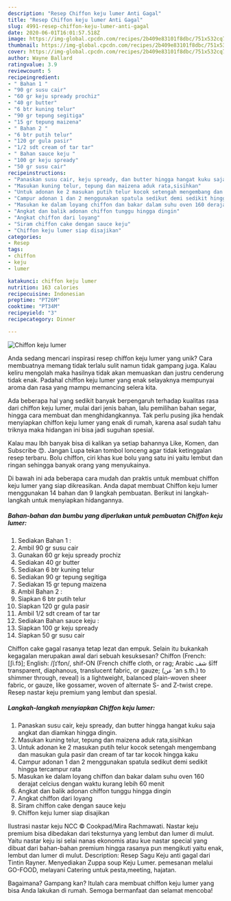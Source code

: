 ```yaml
---
description: "Resep Chiffon keju lumer Anti Gagal"
title: "Resep Chiffon keju lumer Anti Gagal"
slug: 4991-resep-chiffon-keju-lumer-anti-gagal
date: 2020-06-01T16:01:57.518Z
image: https://img-global.cpcdn.com/recipes/2b409e83101f8dbc/751x532cq70/chiffon-keju-lumer-foto-resep-utama.jpg
thumbnail: https://img-global.cpcdn.com/recipes/2b409e83101f8dbc/751x532cq70/chiffon-keju-lumer-foto-resep-utama.jpg
cover: https://img-global.cpcdn.com/recipes/2b409e83101f8dbc/751x532cq70/chiffon-keju-lumer-foto-resep-utama.jpg
author: Wayne Ballard
ratingvalue: 3.9
reviewcount: 5
recipeingredient:
- " Bahan 1 "
- "90 gr susu cair"
- "60 gr keju spready prochiz"
- "40 gr butter"
- "6 btr kuning telur"
- "90 gr tepung segitiga"
- "15 gr tepung maizena"
- " Bahan 2 "
- "6 btr putih telur"
- "120 gr gula pasir"
- "1/2 sdt cream of tar tar"
- " Bahan sauce keju "
- "100 gr keju spready"
- "50 gr susu cair"
recipeinstructions:
- "Panaskan susu cair, keju spready, dan butter hingga hangat kuku saja angkat dan diamkan hingga dingin."
- "Masukan kuning telur, tepung dan maizena aduk rata,sisihkan"
- "Untuk adonan ke 2 masukan putih telur kocok setengah mengembang dan masukan gula pasir dan cream of tar tar kocok hingga kaku"
- "Campur adonan 1 dan 2 menggunakan spatula sedikut demi sedikit hingga tercampur rata"
- "Masukan ke dalam loyang chiffon dan bakar dalam suhu oven 160 derajat celcius dengan waktu kurang lebih 60 menit"
- "Angkat dan balik adonan chiffon tunggu hingga dingin"
- "Angkat chiffon dari loyang"
- "Siram chiffon cake dengan sauce keju"
- "Chiffon keju lumer siap disajikan"
categories:
- Resep
tags:
- chiffon
- keju
- lumer

katakunci: chiffon keju lumer 
nutrition: 163 calories
recipecuisine: Indonesian
preptime: "PT26M"
cooktime: "PT34M"
recipeyield: "3"
recipecategory: Dinner

---
```



![Chiffon keju lumer](https://img-global.cpcdn.com/recipes/2b409e83101f8dbc/751x532cq70/chiffon-keju-lumer-foto-resep-utama.jpg)

Anda sedang mencari inspirasi resep chiffon keju lumer yang unik? Cara membuatnya memang tidak terlalu sulit namun tidak gampang juga. Kalau keliru mengolah maka hasilnya tidak akan memuaskan dan justru cenderung tidak enak. Padahal chiffon keju lumer yang enak selayaknya mempunyai aroma dan rasa yang mampu memancing selera kita.

Ada beberapa hal yang sedikit banyak berpengaruh terhadap kualitas rasa dari chiffon keju lumer, mulai dari jenis bahan, lalu pemilihan bahan segar, hingga cara membuat dan menghidangkannya. Tak perlu pusing jika hendak menyiapkan chiffon keju lumer yang enak di rumah, karena asal sudah tahu triknya maka hidangan ini bisa jadi suguhan spesial.

Kalau mau lbh banyak bisa di kalikan ya setiap bahannya Like, Komen, dan Subscribe 😍. Jangan Lupa tekan tombol lonceng agar tidak ketinggalan resep terbaru. Bolu chiffon, ciri khas kue bolu yang satu ini yaitu lembut dan ringan sehingga banyak orang yang menyukainya.


Di bawah ini ada beberapa cara mudah dan praktis untuk membuat chiffon keju lumer yang siap dikreasikan. Anda dapat membuat Chiffon keju lumer menggunakan 14 bahan dan 9 langkah pembuatan. Berikut ini langkah-langkah untuk menyiapkan hidangannya.

<!--inarticleads1-->

##### Bahan-bahan dan bumbu yang diperlukan untuk pembuatan Chiffon keju lumer:

1. Sediakan  Bahan 1 :
1. Ambil 90 gr susu cair
1. Gunakan 60 gr keju spready prochiz
1. Sediakan 40 gr butter
1. Sediakan 6 btr kuning telur
1. Sediakan 90 gr tepung segitiga
1. Sediakan 15 gr tepung maizena
1. Ambil  Bahan 2 :
1. Siapkan 6 btr putih telur
1. Siapkan 120 gr gula pasir
1. Ambil 1/2 sdt cream of tar tar
1. Sediakan  Bahan sauce keju :
1. Siapkan 100 gr keju spready
1. Siapkan 50 gr susu cair


Chiffon cake gagal rasanya tetap lezat dan empuk. Selain itu bukankah kegagalan merupakan awal dari sebuah kesuksesan? Chiffon (French: [ʃi.fɔ̃]; English: /ʃɪˈfɒn/, shif-ON (French chiffe cloth, or rag; Arabic شف šīff transparent, diaphanous, translucent fabric, or gauze; (عن &#39;an s.th.) to shimmer through, reveal) is a lightweight, balanced plain-woven sheer fabric, or gauze, like gossamer, woven of alternate S- and Z-twist crepe. Resep nastar keju premium yang lembut dan spesial. 

<!--inarticleads2-->

##### Langkah-langkah menyiapkan Chiffon keju lumer:

1. Panaskan susu cair, keju spready, dan butter hingga hangat kuku saja angkat dan diamkan hingga dingin.
1. Masukan kuning telur, tepung dan maizena aduk rata,sisihkan
1. Untuk adonan ke 2 masukan putih telur kocok setengah mengembang dan masukan gula pasir dan cream of tar tar kocok hingga kaku
1. Campur adonan 1 dan 2 menggunakan spatula sedikut demi sedikit hingga tercampur rata
1. Masukan ke dalam loyang chiffon dan bakar dalam suhu oven 160 derajat celcius dengan waktu kurang lebih 60 menit
1. Angkat dan balik adonan chiffon tunggu hingga dingin
1. Angkat chiffon dari loyang
1. Siram chiffon cake dengan sauce keju
1. Chiffon keju lumer siap disajikan


Ilustrasi nastar keju NCC © Cookpad/Mira Rachmawati. Nastar keju premium bisa dibedakan dari teksturnya yang lembut dan lumer di mulut. Yaitu nastar keju isi selai nanas ekonomis atau kue nastar special yang dibuat dari bahan-bahan premium hingga rasanya pun mengikuti yaitu enak, lembut dan lumer di mulut. Description: Resep Sagu Keju anti gagal dari Tintin Rayner. Menyediakan Zuppa soup Keju Lumer. pemesanan melalui GO-FOOD, melayani Catering untuk pesta,meeting, hajatan. 

Bagaimana? Gampang kan? Itulah cara membuat chiffon keju lumer yang bisa Anda lakukan di rumah. Semoga bermanfaat dan selamat mencoba!
